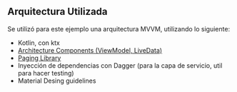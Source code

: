 ## Arquitectura Utilizada
Se utilizó para este ejemplo una arquitectura MVVM, utilizando lo siguiente:
- Kotlin, con ktx
- [Architecture Components (ViewModel, LiveData)](https://developer.android.com/topic/libraries/architecture/)
- [Paging Library](https://developer.android.com/topic/libraries/architecture/paging/)
- Inyección de dependencias con Dagger (para la capa de servicio, util para hacer testing)
- Material Desing guidelines
